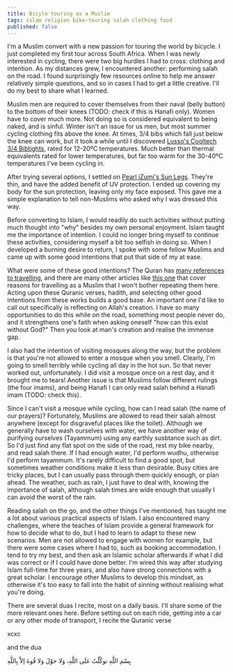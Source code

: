 ```yaml
---
title: Bicyle touring as a Muslim
tags: islam religion bike-touring salah clothing food
published: false
---
```


I'm a Muslim convert with a new passion for touring the world by bicycle. I just completed my first tour across South Africa. When I was newly interested in cycling, there were two big hurdles I had to cross: clothing and intention. As my distances grew, I encountered another: performing salah on the road. I found surprisingly few resources online to help me answer relatively simple questions, and so in cases I had to get a little creative. I'll do my best to share what I learned.

Muslim men are required to cover themselves from their naval (belly button) to the bottom of their knees (TODO: check if this is Hanafi only). Women have to cover much more. Not doing so is considered equivalent to being naked, and is sinful. Winter isn't an issue for us men, but most summer cycling clothing fits above the knee. At times, 3/4 bibs which fall just below the knee can work, but it took a while until I discovered [Lusso's Cooltech 3/4 Bibtights](https://www.lusso.bike/products/3q-cooltech-bibtights), rated for 12-20ºC temperatures. Much better than thermal equivalents rated for lower temperatures, but far too warm for the 30-40ºC temperatures I've been cycling in.

After trying several options, I settled on [Pearl iZumi's Sun Legs](https://www.pearlizumi.com/products/sun-legs-14371835). They're thin, and have the added benefit of UV protection. I ended up covering my body for the sun protection, leaving only my face exposed. This gave me a simple explanation to tell non-Muslims who asked why I was dressed this way.

Before converting to Islam, I would readily do such activities without putting much thought into "why" besides my own personal enjoyment. Islam taught me the importance of intention. I could no longer bring myself to continue these activities, considering myself a bit too selfish in doing so. When I developed a burning desire to return, I spoke with some fellow Muslims and came up with some good intentions that put that side of my at ease.

What were some of these good intentions? The Quran has [many references to travelling](https://lampofislam.wordpress.com/2015/05/09/the-quran-calls-on-us-to-travel/), and there are many other articles like [this one](https://themuslimvibe.com/faith-islam/spirituality/11-reasons-why-every-muslim-should-travel) that cover reasons for travelling as a Muslim that I won't bother repeating them here. Acting upon these Quranic verses, hadith, and selecting other good intentions from these works builds a good base. An important one I'd like to call out specifically is reflecting on Allah's creation. I have so many opportunities to do this while on the road, something most people never do, and it strengthens one's faith when asking oneself "how can this exist without God?" Then you look at man's creation and realise the immense gap.

I also had the intention of visiting mosques along the way, but the problem is that you're not allowed to enter a mosque when you smell. Clearly, I'm going to smell terribly while cycling all day in the hot sun. So that never worked out, unfortunately. I did visit a mosque once on a rest day, and it brought me to tears! Another issue is that Muslims follow different rulings (the four imams), and being Hanafi I can only read salah behind a Hanafi imam (TODO: check this).

Since I can't visit a mosque while cycling, how can I read salah (the name of our prayers)? Fortunately, Muslims are allowed to read their salah almost anywhere (except for disgraveful places like the toilet). Although we generally have to wash ourselves with water, we have another way of purifying ourselves (Tayammum) using any earthly susbtance such as dirt. So I'd just find any flat spot on the side of the road, rest my bike nearby, and read salah there. If I had enough water, I'd perform wudhu, otherwise I'd perform tayammum. It's rarely difficult to find a good spot, but sometimes weather conditions make it less than desirable. Busy cities are tricky places, but I can usually pass through them quickly enough, or plan ahead. The weather, such as rain, I just have to deal with, knowing the importance of salah, although salah times are wide enough that usually I can avoid the worst of the rain.

Reading salah on the go, and the other things I've mentioned, has taught me a lot about various practical aspects of Islam. I also encountered many challenges, where the teaches of Islam provide a general framework for how to decide what to do, but I had to learn to adapt to these new scenarios. Men are not allowed to engage with women for example, but there were some cases where I had to, such as booking accommodation. I tend to try my best, and then ask an Islamic scholar afterwards if what I did was correct or if I could have done better. I'm wired this way after studying Islam full-time for three years, and also have strong connections with a great scholar. I encourage other Muslims to develop this mindset, as otherwise it's too easy to fall into the habit of sinning without realising what you're doing.

There are several duas I recite, most on a daily basis. I'll share some of the more relevant ones here. Before setting out on each ride, getting into a car or any other mode of transport, I recite the Quranic verse

xcxc

and the dua

بِسْم اللَّهِ توكَّلْتُ عَلَى اللَّهِ، وَلا حوْلَ وَلا قُوةَ إلاَّ بِاللَّهِ

